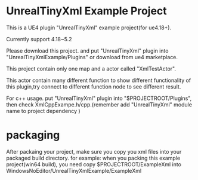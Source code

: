 # UnrealTinyXml Example Project

This is a UE4 plugin "UnrealTinyXml" example project(for ue4.18+).

Currently support 4.18~5.2

Please download this project. and put "UnrealTinyXml" plugin into "UnrealTinyXmlExample/Plugins" or download from ue4 marketplace.

This project contain only one map and a actor called "XmlTestActor".

This actor contain many different function to show different functionality of this plugin,try connect to different function node to see different result.

For c++ usage. put "UnrealTinyXml" plugin into "$PROJECTROOT/Plugins", then check XmlCppExampe.h/cpp.(remember add "UnrealTinyXml" module name to project dependency )

# packaging

After packaing your project, make sure you copy you xml files into your packaged build directory. for example: when you packing this example project(win64 build), you need copy $PROJECTROOT/ExampleXml into WindowsNoEditor/UnrealTinyXmlExample/ExampleXml
